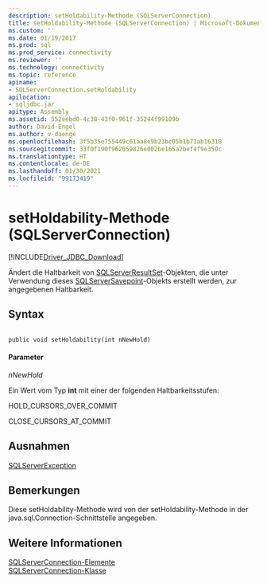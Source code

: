 ```yaml
---
description: setHoldability-Methode (SQLServerConnection)
title: setHoldability-Methode (SQLServerConnection) | Microsoft-Dokumentation
ms.custom: ''
ms.date: 01/19/2017
ms.prod: sql
ms.prod_service: connectivity
ms.reviewer: ''
ms.technology: connectivity
ms.topic: reference
apiname:
- SQLServerConnection.setHoldability
apilocation:
- sqljdbc.jar
apitype: Assembly
ms.assetid: 552eebd0-4c38-43f0-961f-35244f99109b
author: David-Engel
ms.author: v-daenge
ms.openlocfilehash: 3f5b35e755449c61aa8e9b23bc05b1b71ab16318
ms.sourcegitcommit: 33f0f190f962059826e002be165a2bef4f9e350c
ms.translationtype: HT
ms.contentlocale: de-DE
ms.lasthandoff: 01/30/2021
ms.locfileid: "99173419"
---
```

# <a name="setholdability-method-sqlserverconnection"></a>setHoldability-Methode (SQLServerConnection)
[!INCLUDE[Driver_JDBC_Download](../../../includes/driver_jdbc_download.md)]

  Ändert die Haltbarkeit von [SQLServerResultSet](../../../connect/jdbc/reference/sqlserverresultset-class.md)-Objekten, die unter Verwendung dieses [SQLServerSavepoint](../../../connect/jdbc/reference/sqlserversavepoint-class.md)-Objekts erstellt werden, zur angegebenen Haltbarkeit.  
  
## <a name="syntax"></a>Syntax  
  
```  
  
public void setHoldability(int nNewHold)  
```  
  
#### <a name="parameters"></a>Parameter  
 *nNewHold*  
  
 Ein Wert vom Typ **int** mit einer der folgenden Haltbarkeitsstufen:  
  
 HOLD_CURSORS_OVER_COMMIT  
  
 CLOSE_CURSORS_AT_COMMIT  
  
## <a name="exceptions"></a>Ausnahmen  
 [SQLServerException](../../../connect/jdbc/reference/sqlserverexception-class.md)  
  
## <a name="remarks"></a>Bemerkungen  
 Diese setHoldability-Methode wird von der setHoldability-Methode in der java.sql.Connection-Schnittstelle angegeben.  
  
## <a name="see-also"></a>Weitere Informationen  
 [SQLServerConnection-Elemente](../../../connect/jdbc/reference/sqlserverconnection-members.md)   
 [SQLServerConnection-Klasse](../../../connect/jdbc/reference/sqlserverconnection-class.md)  
  
  

